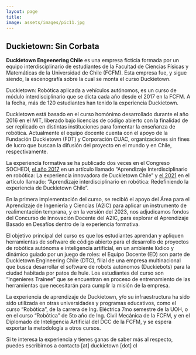 ```yaml
---
layout: page
title: 
image: assets/images/pic11.jpg
---
```

## Duckietown: Sin Corbata

**Duckietown Engeenering Chile** es una empresa ficticia formada por un equipo interdisciplinario de estudiantes de la Facultad de Ciencias Físicas y Matemáticas de la Universidad de Chile (FCFM). Esta empresa fue, y sigue siendo, la escenografía sobre la cual se monta el curso Duckietown.

Duckietown: Robótica aplicada a vehículos autónomos, es un curso de módulo interdisciplinario que se dicta cada año desde el 2017 en la FCFM. A la fecha, más de 120 estudiantes han tenido la experiencia Duckietown. 

Duckietown está basado en el curso homónimo desarrollado durante el año 2016 en el MIT, liberado bajo licencias de código abierto con la finalidad de ser replicado en distintas instituciones para fomentar la enseñanza de robótica. Actualmente el equipo docente cuenta con el apoyo de la Fundación Duckietown (FDT) y Corporación CUAC, organizaciones sin fines de lucro que buscan la difusión del proyecto en el mundo y en Chile, respectivamente.

La experiencia formativa se ha publicado dos veces en el Congreso SOCHEDI, [el año 2017](http://www.sochedi.cl/wp-content/uploads/2017/12/SOCHEDI2017_paper_5.pdf) en un artículo llamado “Aprendizaje Interdisciplinario en robótica: La experiencia innovadora de Duckietown Chile” y [el 2021](https://drive.google.com/file/d/14UoTefBaVLl6fPtOybSzjkX5WHZL7bJH/view) en el artículo llamado: “Aprendizaje interdisciplinario en robótica: Redefiniendo la experiencia de Duckietown Chile”. 

En la primera implementación del curso, se recibió el apoyo del Área para el Aprendizaje de Ingeniería y Ciencias (A2IC) para aplicar un instrumento de realimentación temprana, y en la versión del 2023, nos adjudicamos fondos del Concurso de Innovación Docente del A2IC, para explorar el Aprendizaje Basado en Desafíos dentro de la experiencia formativa.

El objetivo principal del curso es que los estudiantes aprendan y apliquen herramientas de software de código abierto para el desarrollo de proyectos de robótica autónoma e inteligencia artificial, en un ambiente lúdico y dinámico guiado por un juego de roles: el Equipo Docente (ED) son parte de Duckietown Engineering Chile (DTC), filial de una empresa multinacional que busca desarrollar el software de robots autónomos (Duckiebots) para la ciudad habitada por patos de hule. Los estudiantes del curso son “Ingenieres Trainee” que se encuentran en proceso de entrenamiento de las herramientas que necesitarán para cumplir la misión de la empresa.

La experiencia de aprendizaje de Duckietown, y/o su infraestructura ha sido sido utilizada en otras universidades y programas educativos, como el curso “Robótica”, de la carrera de Ing. Eléctrica 7mo semestre de la UOH, o en el curso “Robótica” de 5to año de Ing. Civil Mecánica de la FCFM, y en el Diplomado de Inteligencia Artificial del DCC de la FCFM, y se espera exportar la metodología a otros cursos.

Si te interesa la experiencia y tienes ganas de saber más al respecto, puedes escribirnos a contacto [at] duckietown [dot] cl